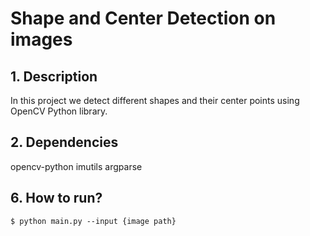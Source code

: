 # Shape and Center Detection on images

## 1. Description
In this project we detect different shapes and their center points using OpenCV Python library.

## 2. Dependencies
opencv-python
imutils
argparse

## 6. How to run?
`$ python main.py --input {image path}` <br/>
